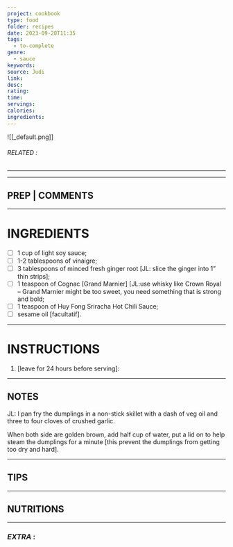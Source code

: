 ```yaml
---
project: cookbook
type: food
folder: recipes
date: 2023-09-28T11:35
tags:
  - to-complete
genre:
  - sauce
keywords: 
source: Judi
link: 
desc: 
rating: 
time: 
servings: 
calories: 
ingredients:
---
```


![[_default.png]]
###### *RELATED* : 
---


---
## PREP | COMMENTS



---
# INGREDIENTS

- [ ] 1 cup of light soy sauce;
- [ ] 1-2 tablespoons of vinaigre;
- [ ] 3 tablespoons of minced fresh ginger root [JL: slice the ginger into 1” thin strips];
- [ ] 1 teaspoon of Cognac [Grand Marnier] [JL:use whisky like Crown Royal – Grand Marnier might be too sweet, you need something that is strong and bold;
- [ ] 1 teaspoon of Huy Fong Sriracha Hot Chili Sauce;
- [ ] sesame oil [facultatif].

---
# INSTRUCTIONS

1. [leave for 24 hours before serving]:

---
## NOTES

JL: I pan fry the dumplings in a non-stick skillet with a dash of veg oil and three to four cloves of crushed garlic. 

When both side are golden brown, add half cup of water, put a lid on to help steam the dumplings for a minute [this prevent the dumplings from getting too dry and hard].

---
## TIPS



---
## NUTRITIONS



---
### *EXTRA* :



